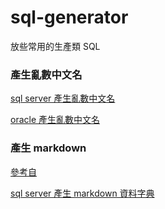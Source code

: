 # sql-generator
放些常用的生產類 SQL

### 產生亂數中文名
[sql server 產生亂數中文名](/sql%20server%20產生%20markdown%20資料字典.sql)

[oracle 產生亂數中文名](/oracle%20產生亂數中文名.sql)

### 產生 markdown
[參考自](https://dataedo.com/blog/useful-sql-server-data-dictionary-queries-every-dba-should-have)

[sql server 產生 markdown 資料字典](sql%20server%20產生%20markdown%20資料字典.sql)
